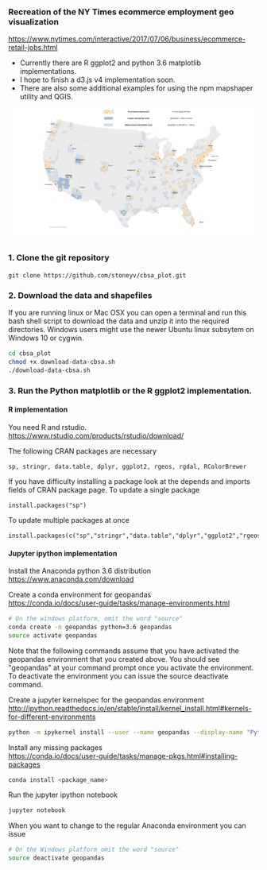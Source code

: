 
### Recreation of the NY Times ecommerce employment geo visualization
https://www.nytimes.com/interactive/2017/07/06/business/ecommerce-retail-jobs.html

* Currently there are R ggplot2 and python 3.6 matplotlib implementations.  
* I hope to finish a d3.js v4 implementation soon.  
* There are also some additional examples for using the npm mapshaper utility and QGIS.  

<img src="images/ecommerce_2015_by_county_legend_ggplot_1900x1004.png"/>

### 1. Clone the git repository
```
git clone https://github.com/stoneyv/cbsa_plot.git
```

### 2. Download the data and shapefiles
If you are running linux or Mac OSX you can open a terminal and run this bash shell script to download the data and unzip it into the required directories.  Windows users might use the newer Ubuntu linux subsytem on Windows 10 or cygwin.
```bash
cd cbsa_plot
chmod +x download-data-cbsa.sh
./download-data-cbsa.sh
```
### 3. Run the Python matplotlib or the R ggplot2 implementation.  

#### R implementation

You need R and rstudio.   
https://www.rstudio.com/products/rstudio/download/

The following CRAN packages are necessary
```
sp, stringr, data.table, dplyr, ggplot2, rgeos, rgdal, RColorBrewer
```
If you have difficulty installing a package look at the depends and imports fields of CRAN package page.
To update a single package

```
install.packages("sp")
```
To update multiple packages at once
```
install.packages(c("sp","stringr","data.table","dplyr","ggplot2","rgeos","rgdal","RColorBrewer"))
```

#### Jupyter ipython implementation

Install the Anaconda python 3.6 distribution  
https://www.anaconda.com/download

Create a conda environment for geopandas  
https://conda.io/docs/user-guide/tasks/manage-environments.html
```bash
# On the windows platform, omit the word "source"
conda create -n geopandas python=3.6 geopandas
source activate geopandas
```
Note that the following commands assume that you have activated the geopandas environment that you created above.  You should see "geopandas" at your command prompt once you activate the environment.  To deactivate the environment you can issue the source deactivate command.

Create a jupyter kernelspec for the geopandas environment  
http://ipython.readthedocs.io/en/stable/install/kernel_install.html#kernels-for-different-environments
```bash
python -m ipykernel install --user --name geopandas --display-name "Python (geopandas)"
```
Install any missing packages  
https://conda.io/docs/user-guide/tasks/manage-pkgs.html#installing-packages
```bash
conda install <package_name>
```
Run the jupyter ipython notebook
```bash
jupyter notebook
```
When you want to change to the regular Anaconda environment you can issue 
```bash
# On the Windows platform omit the word "source"
source deactivate geopandas
```
